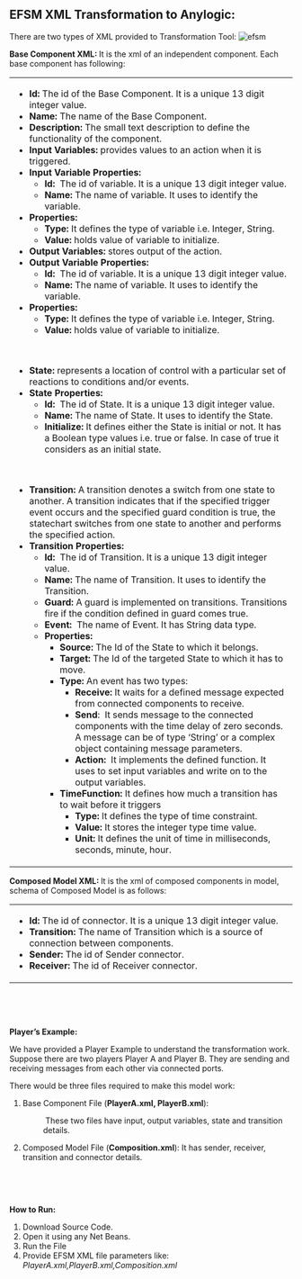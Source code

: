 ## EFSM XML Transformation to Anylogic:
There are two types of XML provided to Transformation Tool:
![efsm](https://user-images.githubusercontent.com/43378781/46250765-354b5e80-c45b-11e8-8e2d-adc9f5a9b716.png)
<p><strong>Base Component XML: </strong>It is the xml of an independent component. Each base component has following:</p>
<table>
<tbody>
<tr>
<td width="573">
<ul>
<li><strong>Id: </strong>The id of the Base Component. It is a unique 13 digit integer value.</li>
<li><strong>Name: </strong>The name of the Base Component.</li>
<li><strong>Description: </strong>The small text description to define the functionality of the component.</li>
<li><strong>Input Variables: </strong>provides values to an action when it is triggered.</li>
<li><strong>Input Variable Properties:</strong>
<ul>
<li><strong>Id: </strong>&nbsp;The id of variable. It is a unique 13 digit integer value.</li>
<li><strong>Name:</strong> The name of variable. It uses to identify the variable.</li>
</ul>
</li>
<li><strong>Properties:</strong>
<ul>
<li><strong>Type: </strong>It defines the type of variable i.e. Integer, String.</li>
<li><strong>Value: </strong>holds value of variable to initialize.</li>
</ul>
</li>
<li><strong>Output Variables: </strong>stores output of the action.</li>
<li><strong>Output Variable Properties:</strong>
<ul>
<li><strong>Id: </strong>&nbsp;The id of variable. It is a unique 13 digit integer value.</li>
<li><strong>Name:</strong> The name of variable. It uses to identify the variable.</li>
</ul>
</li>
<li><strong>Properties:</strong>
<ul>
<li><strong>Type: </strong>It defines the type of variable i.e. Integer, String.</li>
<li><strong>Value: </strong>holds value of variable to initialize.</li>
</ul>
</li>
</ul>
<p><strong>&nbsp;</strong></p>
<ul>
<li><strong>State: </strong>represents a location of control with a particular set of reactions to conditions and/or events.</li>
<li><strong>State Properties:</strong>
<ul>
<li><strong>Id: </strong>&nbsp;The id of State. It is a unique 13 digit integer value.</li>
<li><strong>Name:</strong> The name of State. It uses to identify the State.</li>
<li><strong>Initialize: </strong>It defines either the State is initial or not. It has a Boolean type values i.e. true or false. In case of true it considers as an initial state.</li>
</ul>
</li>
</ul>
<p><strong>&nbsp;</strong></p>
<ul>
<li><strong>Transition:</strong> A transition denotes a switch from one state to another. A transition indicates that if the specified trigger event occurs and the specified guard condition is true, the statechart switches from one state to another and performs the specified action.</li>
<li><strong>Transition Properties:</strong>
<ul>
<li><strong>Id: </strong>&nbsp;The id of Transition. It is a unique 13 digit integer value.</li>
<li><strong>Name:</strong> The name of Transition. It uses to identify the Transition.</li>
<li><strong>Guard: </strong>A guard is implemented on transitions. Transitions fire if the condition defined in guard comes true.</li>
<li><strong>Event:&nbsp; </strong>The name of Event. It has String data type.</li>
<li><strong>Properties:</strong>
<ul>
<li><strong>Source: </strong>The Id of the State to which it belongs.</li>
<li><strong>Target: </strong>The Id of the targeted State to which it has to move.</li>
<li><strong>Type: </strong>An event has two types:
<ul>
<li><strong>Receive: </strong>It waits for a defined message expected from connected components to receive.</li>
<li><strong>Send</strong>:&nbsp; It sends message to the connected components with the time delay of zero seconds. A message can be of type &lsquo;String&rsquo; or a complex object containing message parameters.</li>
<li><strong>Action: </strong>&nbsp;It implements the defined function. It uses to set input variables and write on to the output variables.</li>
</ul>
</li>
<li><strong>TimeFunction: </strong>It defines how much a transition has to wait before it triggers
<ul>
<li><strong>Type: </strong>It defines the type of time constraint.</li>
<li><strong>Value: </strong>It stores the integer type time value.</li>
<li><strong>Unit: </strong>It defines the unit of time in milliseconds, seconds, minute, hour.<strong>&nbsp;</strong></li>
</ul>
</li>
</ul>
</li>
</ul>
</li>
</ul>
</td>
</tr>
</tbody>
</table>
<p><strong>Composed Model XML: </strong>It is the xml of composed components in model, schema of Composed Model is as follows:</p>
<table>
<tbody>
<tr>
<td width="573">
<ul>
<li><strong>Id: </strong>The id of connector. It is a unique 13 digit integer value.</li>
<li><strong>Transition: </strong>The name of Transition which is a source of connection between components.</li>
<li><strong>Sender: </strong>The id of Sender connector.</li>
<li><strong>Receiver: </strong>The id of Receiver connector.&nbsp;</li>
</ul>
</td>
</tr>
</tbody>
</table>
<p>&nbsp;</p>
<p>&nbsp;</p>
<p><strong>Player&rsquo;s Example:</strong></p>
<p>We have provided a Player Example to understand the transformation work. Suppose there are two players Player A and Player B. They are sending and receiving messages from each other via connected ports.</p>
<p>There would be three files required to make this model work:</p>
<ol>
<li>Base Component File (<strong>PlayerA.xml, PlayerB.xml</strong>):</li>
</ol>
<p style="padding-left: 60px;">&nbsp;These two files have input, output variables, state and transition details.</p>
<ol start="2">
<li>Composed Model File (<strong>Composition.xml</strong>): It has sender, receiver, transition and connector details.</li>
</ol>
<p>&nbsp;</p>
<p>&nbsp;</p>
<p><strong>How to Run:</strong></p>
<ol>
<li>Download Source Code.</li>
<li>Open it using any Net Beans.</li>
<li>Run the File</li>
<li>Provide EFSM XML file parameters like: <em>PlayerA.xml,PlayerB.xml,Composition.xml</em></li>
</ol>

